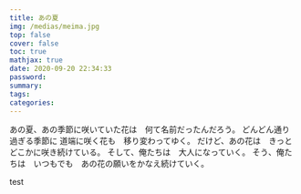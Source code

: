 ```yaml
---
title: あの夏
img: /medias/meima.jpg
top: false
cover: false
toc: true
mathjax: true
date: 2020-09-20 22:34:33
password:
summary:
tags:
categories:
---
```


あの夏、あの季節に咲いていた花は　何て名前だったんだろう。
どんどん通り過ぎる季節に
道端に咲く花も　移り変わってゆく。
だけど、あの花は　きっと　どこかに咲き続けている。
そして、俺たちは　大人になっていく。
そう、俺たちは　いつもでも　あの花の願いをかなえ続けていく。

test
